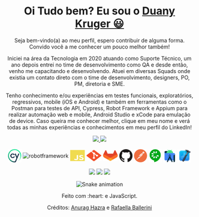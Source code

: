 <div>
  
  <h1 align="center">
    Oi Tudo bem? Eu sou o 
    <a href="https://www.linkedin.com/in/duanykruger/">Duany Kruger 😃️</a>
  </h1>
  
  <p align="center">
    Seja bem-vindo(a) ao meu perfil, espero contribuir de alguma forma. Convido você a me conhecer um pouco melhor também!
  </p>
  
  <p align="center">
    Iniciei na área da Tecnologia em 2020 atuando como Suporte Técnico, um ano depois entrei no time de desenvolvimento como QA e desde então, venho me capacitando e desenvolvendo. Atuei em diversas Squads onde existia um contato direto com o time de desenvolvimento, designers, PO, PM, diretoria e SME. 
  </p>
  
  <p align="center">
    Tenho conhecimento e/ou experiências em testes funcionais, exploratórios, regressivos, mobile (iOS e Android) e também em ferramentas como o Postman para testes de API, Cypress, Robot Framework e Appium para realizar automação web e mobile, Android Studio e xCode para emulação de device. Caso queira me conhecer melhor, clique em meu nome e verá todas as minhas experiências e conhecimentos em meu perfil do LinkedIn!
  </p>
  
</div>

<div align="center">
  <a href="https://github.com/duanykruger">
    <img height="150em" src="https://github-readme-stats.vercel.app/api?username=duanykruger&count_private=true&include_all_commits=true&show_icons=true&theme=dracula&hide_border=false&show_owner=true"/>
    <img height="150em" src="https://github-readme-stats.vercel.app/api/top-langs/?username=duanykruger&theme=dracula&hide_border=false&&layout=compact"/>
  </a>
</div>

<div align="center" valign="top"><br>
  <img align="center" alt="cypress" height="35" width="35" src="/assets/Cypress.png">
  <img align="center" alt="robotframework" height="30" width="40" src="https://robotframework.org/img/RF.svg">
  <img align="center" alt="Js" height="30" width="40" src="https://raw.githubusercontent.com/devicons/devicon/master/icons/javascript/javascript-plain.svg">
  <img align="center" alt="git" height="30" width="40" src="https://raw.githubusercontent.com/devicons/devicon/master/icons/git/git-original.svg">
  <img align="center" alt="gitlab" height="30" width="40" src="https://raw.githubusercontent.com/devicons/devicon/master/icons/gitlab/gitlab-original.svg">
  <img align="center" alt="github" height="35" width="35" src="/assets/GitHub.png">
  <img align="center" alt="postman" height="35" width="35" src="/assets/postman.png">
  <img align="center" alt="cucumber" height="35" width="35" src="https://raw.githubusercontent.com/devicons/devicon/master/icons/cucumber/cucumber-plain.svg">
  <img align="center" alt="androidstudio" height="35" width="35" src="https://raw.githubusercontent.com/devicons/devicon/master/icons/androidstudio/androidstudio-original.svg">
  <img align="center" alt="xcode" height="35" width="35" src="https://raw.githubusercontent.com/devicons/devicon/master/icons/xcode/xcode-original.svg">
  
</div><br>

<div align="center">
  <a href="https://www.instagram.com/duanykruger/" target="_blank"><img src="https://img.shields.io/badge/-Instagram-%23E4405F?style=for-the-badge&logo=instagram&logoColor=white" target="_blank"></a>
  <a href="https://www.linkedin.com/in/duanykruger/" target="_blank"><img src="https://img.shields.io/badge/-LinkedIn-%230077B5?style=for-the-badge&logo=linkedin&logoColor=white" target="_blank"></a> 
  <a href="mailto:duanykrugerr@gmail.com"><img src="https://img.shields.io/badge/-Gmail-%23333?style=for-the-badge&logo=gmail&logoColor=white" target="_blank"></a>
</div>

<div align="center">

  ![Snake animation](https://github.com/danielbped/danielbped/blob/output/github-contribution-grid-snake.svg)
  
</div>

<div align="center">
  <p>Feito com :heart: e JavaScript.</p>
  <p>Créditos: <a href="https://github.com/anuraghazra/github-readme-stats">Anurag Hazra</a> e <a href="https://github.com/rafaballerini">Rafaella Ballerini</a></p>
</div>
